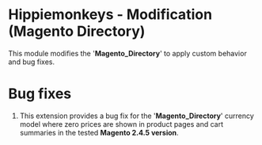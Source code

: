 # Hippiemonkeys - Modification (Magento Directory)
This module modifies the '**Magento_Directory**' to apply custom behavior and bug fixes.

# Bug fixes
1. This extension provides a bug fix for the '**Magento_Directory**' currency model where zero prices are shown in product pages and cart summaries in the tested **Magento 2.4.5 version**.